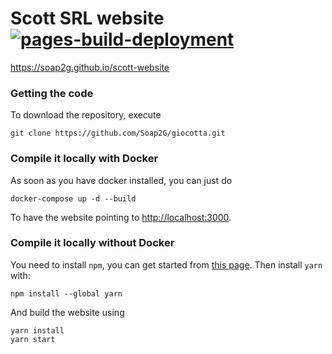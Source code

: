 # Scott SRL website [![pages-build-deployment](https://github.com/Soap2G/scott-website/actions/workflows/pages/pages-build-deployment/badge.svg)](https://github.com/Soap2G/scott-website/actions/workflows/pages/pages-build-deployment)

https://soap2g.github.io/scott-website


### Getting the code
To download the repository, execute
```
git clone https://github.com/Soap2G/giocotta.git
```

### Compile it locally with Docker
As soon as you have docker installed, you can just do 
```
docker-compose up -d --build
```
To have the website pointing to [http://localhost:3000](http://localhost:3000/).

### Compile it locally without Docker
You need to install `npm`, you can get started from [this page](https://nodejs.org/en/download).
Then install `yarn` with:
```
npm install --global yarn
```
And build the website using 
```
yarn install
yarn start
```
